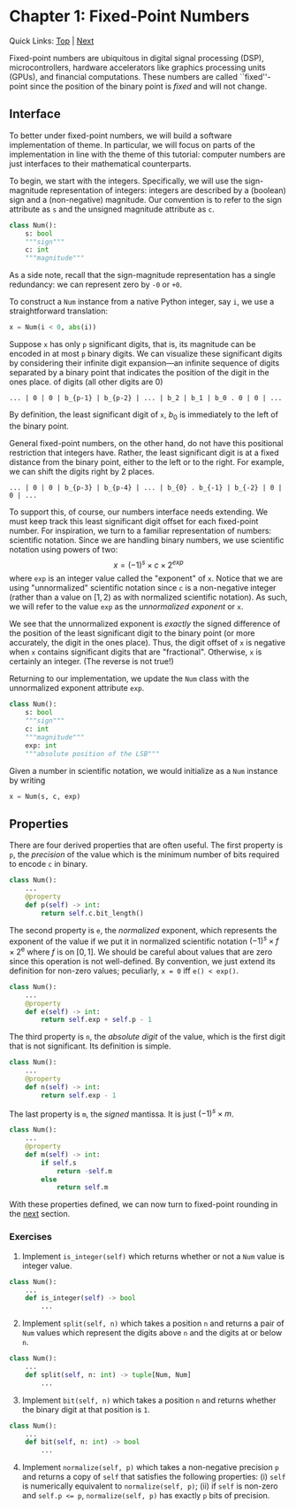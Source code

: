 # Chapter 1: Fixed-Point Numbers

Quick Links: [Top](../README.md) | [Next](02-fixed-round.md)

Fixed-point numbers are ubiquitous
  in digital signal processing (DSP), microcontrollers,
  hardware accelerators like graphics processing units (GPUs),
  and financial computations.
These numbers are called ``fixed''-point
  since the position of the binary point
  is _fixed_ and will not change.

## Interface

To better under fixed-point numbers,
  we will build a software implementation
  of theme.
In particular,
  we will focus on parts of the implementation
  in line with the theme of this tutorial:
  computer numbers are just interfaces to
  their mathematical counterparts.

To begin,
  we start with the integers.
Specifically,
  we will use the sign-magnitude representation
  of integers: integers are described by a (boolean) sign
  and a (non-negative) magnitude.
Our convention is to refer
  to the sign attribute as `s` and
  the unsigned magnitude attribute as `c`.
```python
class Num():
    s: bool
    """sign"""
    c: int
    """magnitude"""
```
As a side note,
  recall that the sign-magnitude representation
  has a single redundancy: we can represent
  zero by `-0` or `+0`.

To construct a `Num` instance from a native Python integer, say `i`,
  we use a straightforward translation:
```python
x = Num(i < 0, abs(i))
```
Suppose `x` has only `p` significant digits,
  that is, its magnitude can be encoded in
  at most `p` binary digits.
We can visualize these significant digits
  by considering their infinite digit expansion&mdash;an
  infinite sequence of digits separated by
  a binary point that indicates the position
  of the digit in the ones place.
  of digits (all other digits are 0)
```
... | 0 | 0 | b_{p-1} | b_{p-2} | ... | b_2 | b_1 | b_0 . 0 | 0 | ... 
```
By definition,
  the least significant digit of `x`,
  $b_0$ is immediately to the left of the binary point.

General fixed-point numbers,
  on the other hand, do not have this positional
  restriction that integers have.
Rather,
  the least significant digit is at a fixed
  distance from the binary point,
  either to the left or to the right.
For example,
  we can shift the digits right by 2 places.
```
... | 0 | 0 | b_{p-3} | b_{p-4} | ... | b_{0} . b_{-1} | b_{-2} | 0 | 0 | ... 
```

To support this, of course,
  our numbers interface needs extending.
We must keep track this least significant digit
  offset for each fixed-point number.
For inspiration,
  we turn to a familiar representation of numbers:
  scientific notation.
Since we are handling binary numbers,
  we use scientific notation using powers of two:
$$
x = (-1)^s \times c \times 2^{exp}
$$
where `exp` is an integer value called the "exponent" of `x`.
Notice that we are using
  "unnormalized" scientific notation
  since `c` is a non-negative integer
  (rather than a value on $[1, 2)$
  as with normalized scientific notation).
As such,
  we will refer to the value `exp`
  as the _unnormalized exponent_ or `x`.

We see that the unnormalized exponent
  is _exactly_ the signed difference of the
  position of the least significant digit to the binary point
  (or more accurately, the digit in the ones place).
Thus,
  the digit offset of `x` is negative
  when `x` contains significant digits
  that are "fractional".
Otherwise,
  `x` is certainly an integer.
(The reverse is not true!)

Returning to our implementation,
  we update the `Num` class with the unnormalized exponent
  attribute `exp`.
```python
class Num():
    s: bool
    """sign"""
    c: int
    """magnitude"""
    exp: int
    """absolute position of the LSB"""
```
Given a number in scientific notation,
  we would initialize as a `Num` instance by writing
```python
x = Num(s, c, exp)
```

## Properties

There are four derived properties
  that are often useful.
The first property is `p`,
  the _precision_ of the value
  which is the minimum number of bits
  required to encode `c` in binary.
```python
class Num():
    ...
    @property
    def p(self) -> int:
        return self.c.bit_length()
```
The second property is `e`,
  the _normalized_ exponent,
  which represents the exponent of the value
  if we put it in normalized scientific notation
  $(-1)^s \times f \times 2^{\text{e}}$ where $f$ is on $[0, 1]$.
We should be careful about values that are zero
  since this operation is not well-defined.
By convention,
  we just extend its definition for non-zero values;
  peculiarly, `x = 0` iff `e() < exp()`.
```python
class Num():
    ...
    @property
    def e(self) -> int:
        return self.exp + self.p - 1
```
The third property is `n`,
  the _absolute digit_ of the value,
  which is the first digit that is not significant.
Its definition is simple.
```python
class Num():
    ...
    @property
    def n(self) -> int:
        return self.exp - 1
```
The last property is `m`, the _signed_ mantissa.
It is just $(-1)^s \times m$.
```python
class Num():
    ...
    @property
    def m(self) -> int:
        if self.s
            return -self.m
        else
            return self.m
```
With these properties defined,
  we can now turn to fixed-point rounding
  in the [next](02-fixed-round.md) section.

### Exercises

1. Implement `is_integer(self)` which returns whether
  or not a `Num` value is integer value.
```python
class Num():
    ...
    def is_integer(self) -> bool
        ...
```

2. Implement `split(self, n)` which takes a position `n`
  and returns a pair of `Num` values which
  represent the digits above `n` and the digits
  at or below `n`.
```python
class Num():
    ...
    def split(self, n: int) -> tuple[Num, Num]
        ...
```

3. Implement `bit(self, n)` which takes a position `n`
  and returns whether the binary digit at
  that position is `1`.
```python
class Num():
    ...
    def bit(self, n: int) -> bool
        ...
```

4. Implement `normalize(self, p)` which takes a non-negative precision `p`
  and returns a copy of `self` that satisfies the following properties:
  (i) `self` is numerically equivalent to `normalize(self, p)`;
  (ii) if `self` is non-zero and `self.p <= p`,
  `normalize(self, p)` has exactly `p` bits of precision.
